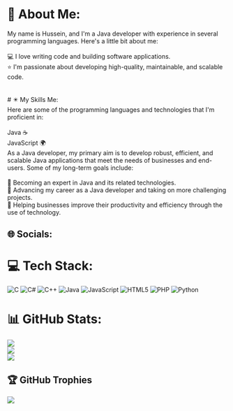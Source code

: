 # 💫 About Me:
My name is Hussein, and I'm a Java developer with experience in several programming languages. Here's a little bit about me:<br><br>💻 I love writing code and building software applications.<br>⭐ I'm passionate about developing high-quality, maintainable, and scalable code.<br><br><br># ✴️ My Skills Me:<br>Here are some of the programming languages and technologies that I'm proficient in:<br><br>Java ☕<br>JavaScript 🌍<br>As a Java developer, my primary aim is to develop robust, efficient, and scalable Java applications that meet the needs of businesses and end-users. Some of my long-term goals include:<br><br>🚀 Becoming an expert in Java and its related technologies.<br>💼 Advancing my career as a Java developer and taking on more challenging projects.<br>📑 Helping businesses improve their productivity and efficiency through the use of technology.


## 🌐 Socials:

# 💻 Tech Stack:
![C](https://img.shields.io/badge/c-%2300599C.svg?style=for-the-badge&logo=c&logoColor=white) ![C#](https://img.shields.io/badge/c%23-%23239120.svg?style=for-the-badge&logo=c-sharp&logoColor=white) ![C++](https://img.shields.io/badge/c++-%2300599C.svg?style=for-the-badge&logo=c%2B%2B&logoColor=white) ![Java](https://img.shields.io/badge/java-%23ED8B00.svg?style=for-the-badge&logo=java&logoColor=white) ![JavaScript](https://img.shields.io/badge/javascript-%23323330.svg?style=for-the-badge&logo=javascript&logoColor=%23F7DF1E) ![HTML5](https://img.shields.io/badge/html5-%23E34F26.svg?style=for-the-badge&logo=html5&logoColor=white) ![PHP](https://img.shields.io/badge/php-%23777BB4.svg?style=for-the-badge&logo=php&logoColor=white) ![Python](https://img.shields.io/badge/python-3670A0?style=for-the-badge&logo=python&logoColor=ffdd54)
# 📊 GitHub Stats:
![](https://github-readme-stats.vercel.app/api?username=daim2n&theme=dark&hide_border=false&include_all_commits=false&count_private=false)<br/>
![](https://github-readme-streak-stats.herokuapp.com/?user=daim2n&theme=dark&hide_border=false)<br/>
![](https://github-readme-stats.vercel.app/api/top-langs/?username=daim2n&theme=dark&hide_border=false&include_all_commits=false&count_private=false&layout=compact)

## 🏆 GitHub Trophies
![](https://github-profile-trophy.vercel.app/?username=daim2n&theme=discord&no-frame=true&no-bg=true&margin-w=4)

<!-- Proudly created with GPRM ( https://gprm.itsvg.in ) -->
